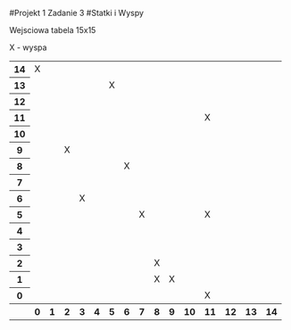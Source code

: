 #Projekt 1 Zadanie 3
#Statki i Wyspy

Wejsciowa tabela 15x15

X - wyspa
<table>
  <tbody>
    <tr>
      <th>14</th><td>X</td><td></td><td></td><td></td><td></td><td></td><td></td><td></td><td></td><td></td><td></td><td></td><td></td><td></td><td></td>
    </tr>
    <tr>
      <th>13</th><td></td><td></td><td></td><td></td><td></td><td>X</td><td></td><td></td><td></td><td></td><td></td><td></td><td></td><td></td><td></td>
    </tr>
    <tr>
      <th>12</th><td></td><td></td><td></td><td></td><td></td><td></td><td></td><td></td><td></td><td></td><td></td><td></td><td></td><td></td><td></td>
    </tr>
    <tr>
      <th>11</th><td></td><td></td><td></td><td></td><td></td><td></td><td></td><td></td><td></td><td></td><td></td><td>X</td><td></td><td></td><td></td>
    </tr>
    <tr>
      <th>10</th><td></td><td></td><td></td><td></td><td></td><td></td><td></td><td></td><td></td><td></td><td></td><td></td><td></td><td></td><td></td>
    </tr>
    <tr>
      <th>9</th><td></td><td></td><td>X</td><td></td><td></td><td></td><td></td><td></td><td></td><td></td><td></td><td></td><td></td><td></td><td></td>
    </tr>
    <tr>
      <th>8</th><td></td><td></td><td></td><td></td><td></td><td></td><td>X</td><td></td><td></td><td></td><td></td><td></td><td></td><td></td><td></td>
    </tr>
    <tr>
      <th>7</th><td></td><td></td><td></td><td></td><td></td><td></td><td></td><td></td><td></td><td></td><td></td><td></td><td></td><td></td><td></td>
    </tr>
    <tr>
      <th>6</th><td></td><td></td><td></td><td>X</td><td></td><td></td><td></td><td></td><td></td><td></td><td></td><td></td><td></td><td></td><td></td>
    </tr>
    <tr>
      <th>5</th><td></td><td></td><td></td><td></td><td></td><td></td><td></td><td>X</td><td></td><td></td><td></td><td>X</td><td></td><td></td><td></td>
    </tr>
    <tr>
      <th>4</th><td></td><td></td><td></td><td></td><td></td><td></td><td></td><td></td><td></td><td></td><td></td><td></td><td></td><td></td><td></td>
    </tr>
    <tr>
      <th>3</th><td></td><td></td><td></td><td></td><td></td><td></td><td></td><td></td><td></td><td></td><td></td><td></td><td></td><td></td><td></td>
    </tr>
    <tr>
      <th>2</th><td></td><td></td><td></td><td></td><td></td><td></td><td></td><td></td><td>X</td><td></td><td></td><td></td><td></td><td></td><td></td>
    </tr>
    <tr>
      <th>1</th><td></td><td></td><td></td><td></td><td></td><td></td><td></td><td></td><td>X</td><td>X</td><td></td><td></td><td></td><td></td><td></td>
    </tr>
    <tr>
      <th>0</th><td></td><td></td><td></td><td></td><td></td><td></td><td></td><td></td><td></td><td></td><td></td><td>X</td><td></td><td></td><td></td>
    </tr>
    <tr>
      <th></th><th>0</th><th>1</th><th>2</th><th>3</th><th>4</th><th>5</th><th>6</th><th>7</th><th>8</th><th>9</th><th>10</th><th>11</th><th>12</th><th>13</th><th>14</th></tr>
  </tbody>
</table>
